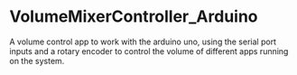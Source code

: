 # VolumeMixerController_Arduino
 A volume control app to work with the arduino uno, using the serial port inputs and a rotary encoder to control the volume of different apps running on the system.
